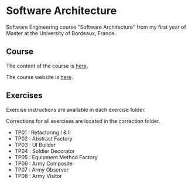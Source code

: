 # Software Architecture

Software Engineering course "Software Architecture" from my first year of Master at the University of Bordeaux, France.

## Course

The content of the course is [here](https://github.com/maphdev/M1_Software_Architecture/blob/master/Cours_AL.pdf).

The course website is [here](http://www.labri.fr/perso/auber/ALM1GL/index.html).

## Exercises

Exercise instructions are available in each exercise folder.

Corrections for all exercises are located in the correction folder.

- TP01 : Refactoring I & II
- TP02 : Abstract Factory
- TP03 : UI Builder
- TP04 : Soldier Decorator
- TP05 : Equipment Method Factory
- TP06 : Army Composite
- TP07 : Army Observer
- TP08 : Army Visitor

